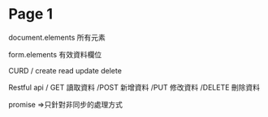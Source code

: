 # Page 1

document.elements 所有元素

form.elements 有效資料欄位

CURD / create read update delete

Restful api / GET 讀取資料 /POST 新增資料 /PUT 修改資料 /DELETE 刪除資料

promise =>只針對非同步的處理方式
